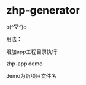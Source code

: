 zhp-generator
==============================
o(^▽^)o

用法：

增加app工程目录执行

zhp-app demo

demo为新项目文件名


